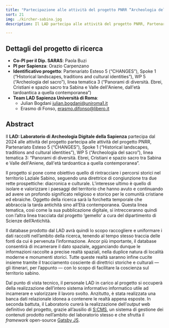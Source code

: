 ```yaml
---
title: "Partecipazione alle attività del progetto PNRR “Archeologia del sacro” (PE5, Spoke 1, WP 5, LT 3)"
sort: 21
img: ./kircher-sabina.jpg
description: Il LAD partecipa alle attività del progetto PNRR, Partenariato Esteso 5, Spoke 1 (“Historical landscapes, traditions and cultural identities”), WP 5 (“Archeologia del sacro”)

---
```


## Dettagli del progetto di ricerca

- **Co-PI per il Dip. SARAS**: Paola Buzi
- **PI per Sapienza**: Orazio Carpenzano
- **Identificativo progetto**: Partenariato Esteso 5 (“CHANGES”), Spoke 1 (“Historical landscapes, traditions and cultural identities”), WP 5 (“Archeologia del sacro”), linea tematica 3 (“Panorami di diversità. Ebrei, Cristiani e spazio sacro tra Sabina e Valle dell'Aniene, dall'età tardoantica a quella contemporanea”)
- **Team LAD Sapienza Università di Roma**:
  - Julian Bogdani [julian.bogdani@uniroma1.it](mailto:julian.bogdani@uniroma1.it)
  - Erasmo di Fonso, [erasmo.difonso@libero.it](mailto:erasmo.difonso@libero.it)


## Abstract

Il **LAD: Laboratorio di Archeologia Digitale della Sapienza** partecipa dal 2024 alle attività del progetto partecipa alle attività del progetto PNRR, Partenariato Esteso 5 (“CHANGES”), Spoke 1 (“Historical landscapes, traditions and cultural identities”), WP 5 (“Archeologia del sacro”), linea tematica 3: “Panorami di diversità. Ebrei, Cristiani e spazio sacro tra Sabina e Valle dell'Aniene, dall'età tardoantica a quella contemporanea”.

Il progetto si pone come obiettivo quello di rintracciare i percorsi storici nel territorio  Laziale Sabino, seguendo una direttrice di congiunzione tra due rette prospettiche: diacronica e culturale. L’interesse ultimo è quello di isolare e valorizzare i paesaggi del territorio che hanno avuto e continuando ad avere un profondo significato religioso e storico per le comunità cristiane ed ebraiche. Oggetto della ricerca sarà la forchetta temporale che abbraccia la tarda antichità sino all’Età contemporanea. Questa linea tematica, così come la sua pubblicazione digitale, si intrecceranno quindi con l’altra linea tracciata dal progetto ‘gemello’ a cura del dipartimento di Scienze dell’Antichità.

Il database prodotto dal LAD avrà quindi lo scopo raccogliere e uniformare i dati raccolti nell’ambito della ricerca, tenendo al tempo stesso traccia delle fonti da cui è pervenuta l’informazione. Ancor più importante, il database consentirà di incamerare il dato spaziale, agganciando dunque le informazioni raccolte a precise realtà spaziali, nella duplice natura di località moderne e monumenti storici.  Tutte queste realtà saranno infine cucite insieme tramite il tracciamento cosciente di direttrici storiche e culturali — gli itinerari, per l’appunto — con lo scopo di facilitare la coscienza sul territorio sabino.  

Dal punto di vista tecnico, il personale LAD in carico al progetto si occuperà della realizzazione dell’intero sistema informativo informatico utile ad incamerare e valorizzare il lavoro svolto. Anzitutto, è stata realizzata una banca dati relazionale idonea a contenere le realtà appena esposte. In seconda battuta, il Laboratorio curerà la realizzazione dell’_output_ web definitivo del progetto, grazie all’ausilio di [S:CMS](https://github.com/lab-archeologia-digitale/sCMS), un sistema di gestione dei contenuti prodotto nell’ambito del laboratorio stesso e che sfrutta il _framework_ open-source [Gatsby JS](https://www.gatsbyjs.com/).